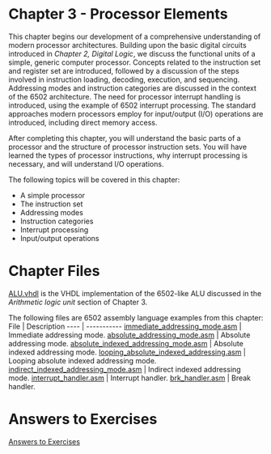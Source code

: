 # Chapter 3 - Processor Elements

This chapter begins our development of a comprehensive understanding of modern
processor architectures. Building upon the basic digital circuits introduced in *Chapter 2, Digital Logic*, we discuss the functional units of a simple, generic computer processor.
Concepts related to the instruction set and register set are introduced, followed by
a discussion of the steps involved in instruction loading, decoding, execution, and
sequencing. Addressing modes and instruction categories are discussed in the context of
the 6502 architecture. The need for processor interrupt handling is introduced, using the
example of 6502 interrupt processing. The standard approaches modern processors employ
for input/output (I/O) operations are introduced, including direct memory access.

After completing this chapter, you will understand the basic parts of a processor and
the structure of processor instruction sets. You will have learned the types of processor
instructions, why interrupt processing is necessary, and will understand I/O operations.

The following topics will be covered in this chapter:
* A simple processor
* The instruction set
* Addressing modes
* Instruction categories
* Interrupt processing
* Input/output operations

# Chapter Files

[ALU.vhdl](src/ALU.vhdl) is the VHDL implementation of the 6502-like ALU discussed in the *Arithmetic logic unit* section of Chapter 3.

The following files are 6502 assembly language examples from this chapter:
File | Description
---- | -----------
[immediate_addressing_mode.asm](src/immediate_addressing_mode.asm) | Immediate addressing mode.
[absolute_addressing_mode.asm](src/absolute_addressing_mode.asm) | Absolute addressing mode.
[absolute_indexed_addressing_mode.asm](src/absolute_indexed_addressing_mode.asm) | Absolute indexed addressing mode.
[looping_absolute_indexed_addressing.asm](src/looping_absolute_indexed_addressing.asm) | Looping absolute indexed addressing mode.
[indirect_indexed_addressing_mode.asm](src/indirect_indexed_addressing_mode.asm) | Indirect indexed addressing mode.
[interrupt_handler.asm](src/interrupt_handler.asm) | Interrupt handler.
[brk_handler.asm](src/brk_handler.asm) | Break handler.

# Answers to Exercises
[Answers to Exercises](Answers%20to%20Exercises/)

